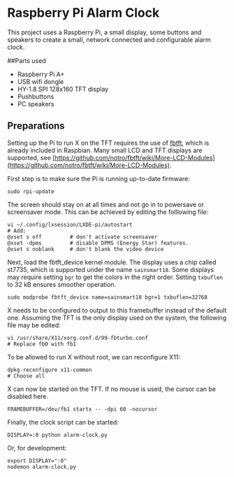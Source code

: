 # Raspberry Pi Alarm Clock
This project uses a Raspberry Pi, a small display, some buttons and speakers to create a small, network connected and configurable alarm clock.

##Parts used

* Raspberry Pi A+
* USB wifi dongle
* HY-1.8 SPI 128x160 TFT display
* Pushbuttons
* PC speakers

## Preparations
Setting up the Pi to run X on the TFT requires the use of [fbtft](https://github.com/notro/fbtft/), which is already included in Raspbian. Many small LCD and TFT displays are supported, see [https://github.com/notro/fbtft/wiki/More-LCD-Modules](https://github.com/notro/fbtft/wiki/More-LCD-Modules).

First step is to make sure the Pi is running up-to-date firmware:

```
sudo rpi-update
```

The screen should stay on at all times and not go in to powersave or screensaver mode. This can be achieved by editing the folllowing file:

```
vi ~/.config/lxsession/LXDE-pi/autostart
# Add:
@xset s off         # don't activate screensaver
@xset -dpms         # disable DPMS (Energy Star) features.
@xset s noblank     # don't blank the video device
```

Next, load the fbtft_device kernel module. The display uses a chip called st7735, which is supported under the name ```sainsmart18```. Some displays may require setting ```bgr``` to get the colors in the right order. Setting ```txbuflen``` to 32 kB ensures smoother operation. 

```
sudo modprobe fbtft_device name=sainsmart18 bgr=1 txbuflen=32768
```

X needs to be configured to output to this framebuffer instead of the default one. Assuming the TFT is the only display used on the system, the following file may be edited:

```
vi /usr/share/X11/xorg.conf.d/99-fbturbo.conf
# Replace fb0 with fb1
```

To be allowed to run X without root, we can reconfigure X11:

```
dpkg-reconfigure x11-common
# Choose all
```

X can now be started on the TFT. If no mouse is used, the cursor can be disabled here.

```
FRAMEBUFFER=/dev/fb1 startx -- -dpi 60 -nocursor
```

Finally, the clock script can be started:

```
DISPLAY=:0 python alarm-clock.py
```

Or, for development:

```
export DISPLAY=":0"
nodemon alarm-clock.py
```
